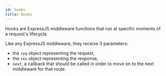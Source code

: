 ```yaml
---
id: hooks
title: Hooks
---
```


Hooks are ExpressJS middleware functions that run at specific moments of a request's lifecycle. 

Like any ExpressJS middleware, they receive 3 parameters:

* the `req` object representing the request,
* the `res` object representing the response,
* `next`, a callback that should be called in order to move on to the next middleware for that route.


